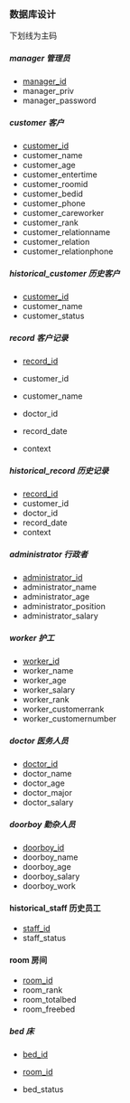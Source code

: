 ### 数据库设计

下划线为主码

##### manager 管理员

* <u>manager_id</u>
* manager_priv
* manager_password



##### customer 客户

* <u>customer_id</u>
* customer_name
* customer_age
* customer_entertime
* customer_roomid
* customer_bedid
* customer_phone
* customer_careworker
* customer_rank
* customer_relationname
* customer_relation
* customer_relationphone



##### historical_customer 历史客户

* <u>customer_id</u>
* customer_name
* customer_status



##### record 客户记录

* <u>record_id</u>

* customer_id
* customer_name

* doctor_id

* record_date

* context



##### historical_record 历史记录

* <u>record_id</u>
* customer_id
* doctor_id
* record_date
* context



##### administrator 行政者

* <u>administrator_id</u>
* administrator_name
* administrator_age
* administrator_position
* administrator_salary



##### worker 护工

* <u>worker_id</u>
* worker_name
* worker_age
* worker_salary
* worker_rank
* worker_customerrank
* worker_customernumber



##### doctor 医务人员

* <u>doctor_id</u>
* doctor_name
* doctor_age
* doctor_major
* doctor_salary



##### doorboy 勤杂人员

* <u>doorboy_id</u>
* doorboy_name
* doorboy_age
* doorboy_salary
* doorboy_work



#### historical_staff 历史员工

* <u>staff_id</u>
* staff_status



#### room 房间

* <u>room_id</u>
* room_rank
* room_totalbed
* room_freebed



##### bed 床

* <u>bed_id</u>

* <u>room_id</u>

* bed_status

